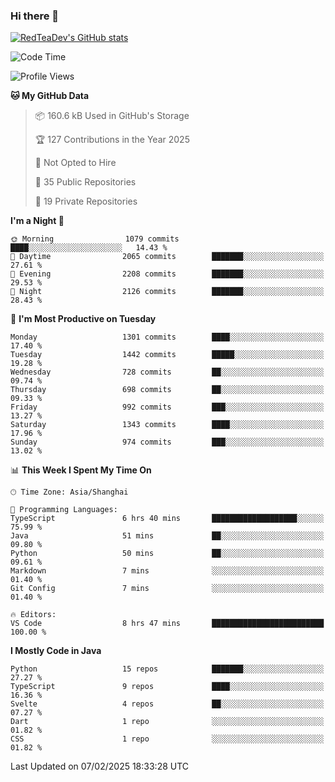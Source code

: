 ### Hi there 👋

<!--
**RedTeaDev/RedTeaDev** is a ✨ _special_ ✨ repository because its `README.md` (this file) appears on your GitHub profile.

Here are some ideas to get you started:

- 🔭 I’m currently working on ...
- 🌱 I’m currently learning ...
- 👯 I’m looking to collaborate on ...
- 🤔 I’m looking for help with ...
- 💬 Ask me about ...
- 📫 How to reach me: ...
- 😄 Pronouns: ...
- ⚡ Fun fact: ...
-->

<!--
[![wakatime](https://wakatime.com/badge/user/6b101ed0-04c0-4490-9283-eb61f2efff96.svg)](https://wakatime.com/@6b101ed0-04c0-4490-9283-eb61f2efff96)
!-->

[![RedTeaDev's GitHub stats](https://github-readme-stats.vercel.app/api?username=RedTeaDev\&include_all_commits=true)](https://github.com/anuraghazra/github-readme-stats)
<!--
[![willianrod's wakatime stats](https://github-readme-stats.vercel.app/api/wakatime?username=RedTeaDev)](https://github.com/anuraghazra/github-readme-stats)
!-->
<!--START_SECTION:waka-->
![Code Time](http://img.shields.io/badge/Code%20Time-2%2C988%20hrs%2021%20mins-blue)

![Profile Views](http://img.shields.io/badge/Profile%20Views-0-blue)

**🐱 My GitHub Data** 

> 📦 160.6 kB Used in GitHub's Storage 
 > 
> 🏆 127 Contributions in the Year 2025
 > 
> 🚫 Not Opted to Hire
 > 
> 📜 35 Public Repositories 
 > 
> 🔑 19 Private Repositories 
 > 
**I'm a Night 🦉** 

```text
🌞 Morning                1079 commits        ████░░░░░░░░░░░░░░░░░░░░░   14.43 % 
🌆 Daytime                2065 commits        ███████░░░░░░░░░░░░░░░░░░   27.61 % 
🌃 Evening                2208 commits        ███████░░░░░░░░░░░░░░░░░░   29.53 % 
🌙 Night                  2126 commits        ███████░░░░░░░░░░░░░░░░░░   28.43 % 
```
📅 **I'm Most Productive on Tuesday** 

```text
Monday                   1301 commits        ████░░░░░░░░░░░░░░░░░░░░░   17.40 % 
Tuesday                  1442 commits        █████░░░░░░░░░░░░░░░░░░░░   19.28 % 
Wednesday                728 commits         ██░░░░░░░░░░░░░░░░░░░░░░░   09.74 % 
Thursday                 698 commits         ██░░░░░░░░░░░░░░░░░░░░░░░   09.33 % 
Friday                   992 commits         ███░░░░░░░░░░░░░░░░░░░░░░   13.27 % 
Saturday                 1343 commits        ████░░░░░░░░░░░░░░░░░░░░░   17.96 % 
Sunday                   974 commits         ███░░░░░░░░░░░░░░░░░░░░░░   13.02 % 
```


📊 **This Week I Spent My Time On** 

```text
🕑︎ Time Zone: Asia/Shanghai

💬 Programming Languages: 
TypeScript               6 hrs 40 mins       ███████████████████░░░░░░   75.99 % 
Java                     51 mins             ██░░░░░░░░░░░░░░░░░░░░░░░   09.80 % 
Python                   50 mins             ██░░░░░░░░░░░░░░░░░░░░░░░   09.61 % 
Markdown                 7 mins              ░░░░░░░░░░░░░░░░░░░░░░░░░   01.40 % 
Git Config               7 mins              ░░░░░░░░░░░░░░░░░░░░░░░░░   01.40 % 

🔥 Editors: 
VS Code                  8 hrs 47 mins       █████████████████████████   100.00 % 
```

**I Mostly Code in Java** 

```text
Python                   15 repos            ███████░░░░░░░░░░░░░░░░░░   27.27 % 
TypeScript               9 repos             ████░░░░░░░░░░░░░░░░░░░░░   16.36 % 
Svelte                   4 repos             ██░░░░░░░░░░░░░░░░░░░░░░░   07.27 % 
Dart                     1 repo              ░░░░░░░░░░░░░░░░░░░░░░░░░   01.82 % 
CSS                      1 repo              ░░░░░░░░░░░░░░░░░░░░░░░░░   01.82 % 
```




 Last Updated on 07/02/2025 18:33:28 UTC
<!--END_SECTION:waka-->


